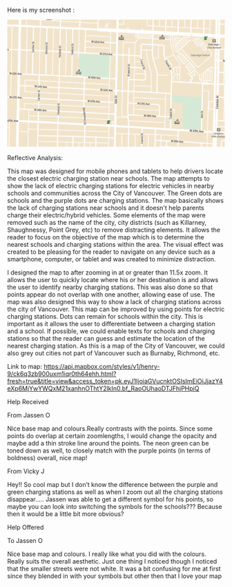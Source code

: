 Here is my screenshot :

![alt text](https://github.com/kwan27/mapbox-school-electric-charging-stations/blob/master/Screen%20Shot.png "Mapbox Screenshot")

Reflective Analysis:

This map was designed for mobile phones and tablets to help drivers locate the closest electric charging station near schools. The map attempts to show the lack of electric charging stations for electric vehicles in nearby schools and communities across the City of Vancouver. The Green dots are schools and the purple dots are charging stations. The map basically shows the lack of charging stations near schools and it doesn't help parents charge their electric/hybrid vehicles. Some elements of the map were removed such as the name of the city, city districts (such as Killarney, Shaughnessy, Point Grey, etc) to remove distracting elements. It allows the reader to focus on the objective of the map which is to determine the nearest schools and charging stations within the area. The visual effect was created to be pleasing for the reader to navigate on any device such as a smartphone, computer, or tablet and was created to minimize distraction. 

I designed the map to after zooming in at or greater than 11.5x zoom. It allows the user to quickly locate where his or her destination is and allows the user to identify nearby charging stations. This was also done so that points appear do not overlap with one another, allowing ease of use. The map was also designed this way to show a lack of charging stations across the city of Vancouver. This map can be improved by using points for electric charging stations. Dots can remain for schools within the city. This is important as it allows the user to differentiate between a charging station and a school. If possible, we could enable texts for schools and charging stations so that the reader can guess and estimate the location of the nearest charging station. As this is a map of the City of Vancouver, we could also grey out cities not part of Vancouver such as Burnaby, Richmond, etc.  

Link to map: https://api.mapbox.com/styles/v1/henry-9/ck6q3zb900uxm1iqr0th64ehh.html?fresh=true&title=view&access_token=pk.eyJ1IjoiaGVucnktOSIsImEiOiJjazY4eXp6MjYwYWQxM21xanhnOThtY2lkIn0.bf_RaoOUhaoDTJFhjPHpiQ

Help Received

From Jassen O

Nice base map and colours.Really contrasts with the points. Since some points do overlap at certain zoomlengths, I would change the opacity and maybe add a thin stroke line around the points. The neon green can be toned down as well, to closely match with the purple points (in terms of boldness) overall, nice map!

From Vicky J

Hey!! So cool map but I don’t know the difference between the purple and green charging stations as well as when I zoom out all the charging stations disappear.....
Jassen was able to get a different symbol for his points, so maybe you can look into switching the symbols for the schools??? Because then it would be a little bit more obvious?

Help Offered

To Jassen O

Nice base map and colours. I really like what you did with the colours. Really suits the overall aesthetic. Just one thing I noticed though I noticed that the smaller streets were not white. It was a bit confusing for me at first since they blended in with your symbols but other then that I love your map
